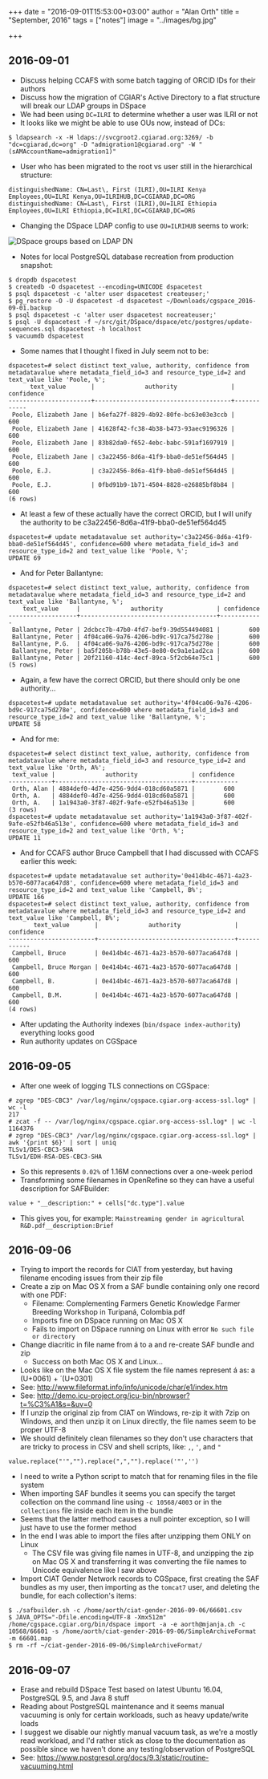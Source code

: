 +++
date = "2016-09-01T15:53:00+03:00"
author = "Alan Orth"
title = "September, 2016"
tags = ["notes"]
image = "../images/bg.jpg"

+++
## 2016-09-01

- Discuss helping CCAFS with some batch tagging of ORCID IDs for their authors
- Discuss how the migration of CGIAR's Active Directory to a flat structure will break our LDAP groups in DSpace
- We had been using `DC=ILRI` to determine whether a user was ILRI or not
- It looks like we might be able to use OUs now, instead of DCs:

```
$ ldapsearch -x -H ldaps://svcgroot2.cgiarad.org:3269/ -b "dc=cgiarad,dc=org" -D "admigration1@cgiarad.org" -W "(sAMAccountName=admigration1)"
```

- User who has been migrated to the root vs user still in the hierarchical structure:

```
distinguishedName: CN=Last\, First (ILRI),OU=ILRI Kenya Employees,OU=ILRI Kenya,OU=ILRIHUB,DC=CGIARAD,DC=ORG
distinguishedName: CN=Last\, First (ILRI),OU=ILRI Ethiopia Employees,OU=ILRI Ethiopia,DC=ILRI,DC=CGIARAD,DC=ORG
```

- Changing the DSpace LDAP config to use `OU=ILRIHUB` seems to work:

![DSpace groups based on LDAP DN](../images/2016/09/ilri-ldap-users.png)

- Notes for local PostgreSQL database recreation from production snapshot:

```
$ dropdb dspacetest
$ createdb -O dspacetest --encoding=UNICODE dspacetest
$ psql dspacetest -c 'alter user dspacetest createuser;'
$ pg_restore -O -U dspacetest -d dspacetest ~/Downloads/cgspace_2016-09-01.backup
$ psql dspacetest -c 'alter user dspacetest nocreateuser;'
$ psql -U dspacetest -f ~/src/git/DSpace/dspace/etc/postgres/update-sequences.sql dspacetest -h localhost
$ vacuumdb dspacetest
```

- Some names that I thought I fixed in July seem not to be:

```
dspacetest=# select distinct text_value, authority, confidence from metadatavalue where metadata_field_id=3 and resource_type_id=2 and text_value like 'Poole, %';
      text_value       |              authority               | confidence
-----------------------+--------------------------------------+------------
 Poole, Elizabeth Jane | b6efa27f-8829-4b92-80fe-bc63e03e3ccb |        600
 Poole, Elizabeth Jane | 41628f42-fc38-4b38-b473-93aec9196326 |        600
 Poole, Elizabeth Jane | 83b82da0-f652-4ebc-babc-591af1697919 |        600
 Poole, Elizabeth Jane | c3a22456-8d6a-41f9-bba0-de51ef564d45 |        600
 Poole, E.J.           | c3a22456-8d6a-41f9-bba0-de51ef564d45 |        600
 Poole, E.J.           | 0fbd91b9-1b71-4504-8828-e26885bf8b84 |        600
(6 rows)
```

- At least a few of these actually have the correct ORCID, but I will unify the authority to be c3a22456-8d6a-41f9-bba0-de51ef564d45

```
dspacetest=# update metadatavalue set authority='c3a22456-8d6a-41f9-bba0-de51ef564d45', confidence=600 where metadata_field_id=3 and resource_type_id=2 and text_value like 'Poole, %';
UPDATE 69
```
- And for Peter Ballantyne:

```
dspacetest=# select distinct text_value, authority, confidence from metadatavalue where metadata_field_id=3 and resource_type_id=2 and text_value like 'Ballantyne, %';
    text_value     |              authority               | confidence
-------------------+--------------------------------------+------------
 Ballantyne, Peter | 2dcbcc7b-47b0-4fd7-bef9-39d554494081 |        600
 Ballantyne, Peter | 4f04ca06-9a76-4206-bd9c-917ca75d278e |        600
 Ballantyne, P.G.  | 4f04ca06-9a76-4206-bd9c-917ca75d278e |        600
 Ballantyne, Peter | ba5f205b-b78b-43e5-8e80-0c9a1e1ad2ca |        600
 Ballantyne, Peter | 20f21160-414c-4ecf-89ca-5f2cb64e75c1 |        600
(5 rows)
```

- Again, a few have the correct ORCID, but there should only be one authority...

```
dspacetest=# update metadatavalue set authority='4f04ca06-9a76-4206-bd9c-917ca75d278e', confidence=600 where metadata_field_id=3 and resource_type_id=2 and text_value like 'Ballantyne, %';
UPDATE 58
```

- And for me:

```
dspacetest=# select distinct text_value, authority, confidence from metadatavalue where metadata_field_id=3 and resource_type_id=2 and text_value like 'Orth, A%';
 text_value |              authority               | confidence
------------+--------------------------------------+------------
 Orth, Alan | 4884def0-4d7e-4256-9dd4-018cd60a5871 |        600
 Orth, A.   | 4884def0-4d7e-4256-9dd4-018cd60a5871 |        600
 Orth, A.   | 1a1943a0-3f87-402f-9afe-e52fb46a513e |        600
(3 rows)
dspacetest=# update metadatavalue set authority='1a1943a0-3f87-402f-9afe-e52fb46a513e', confidence=600 where metadata_field_id=3 and resource_type_id=2 and text_value like 'Orth, %';
UPDATE 11
```

- And for CCAFS author Bruce Campbell that I had discussed with CCAFS earlier this week:

```
dspacetest=# update metadatavalue set authority='0e414b4c-4671-4a23-b570-6077aca647d8', confidence=600 where metadata_field_id=3 and resource_type_id=2 and text_value like 'Campbell, B%';
UPDATE 166
dspacetest=# select distinct text_value, authority, confidence from metadatavalue where metadata_field_id=3 and resource_type_id=2 and text_value like 'Campbell, B%';
       text_value       |              authority               | confidence
------------------------+--------------------------------------+------------
 Campbell, Bruce        | 0e414b4c-4671-4a23-b570-6077aca647d8 |        600
 Campbell, Bruce Morgan | 0e414b4c-4671-4a23-b570-6077aca647d8 |        600
 Campbell, B.           | 0e414b4c-4671-4a23-b570-6077aca647d8 |        600
 Campbell, B.M.         | 0e414b4c-4671-4a23-b570-6077aca647d8 |        600
(4 rows)
```

- After updating the Authority indexes (`bin/dspace index-authority`) everything looks good
- Run authority updates on CGSpace

## 2016-09-05

- After one week of logging TLS connections on CGSpace:

```
# zgrep "DES-CBC3" /var/log/nginx/cgspace.cgiar.org-access-ssl.log* | wc -l
217
# zcat -f -- /var/log/nginx/cgspace.cgiar.org-access-ssl.log* | wc -l
1164376
# zgrep "DES-CBC3" /var/log/nginx/cgspace.cgiar.org-access-ssl.log* | awk '{print $6}' | sort | uniq
TLSv1/DES-CBC3-SHA
TLSv1/EDH-RSA-DES-CBC3-SHA
```
- So this represents `0.02%` of 1.16M connections over a one-week period
- Transforming some filenames in OpenRefine so they can have a useful description for SAFBuilder:

```
value + "__description:" + cells["dc.type"].value
```

- This gives you, for example: `Mainstreaming gender in agricultural R&D.pdf__description:Brief`

## 2016-09-06

- Trying to import the records for CIAT from yesterday, but having filename encoding issues from their zip file
- Create a zip on Mac OS X from a SAF bundle containing only one record with one PDF:
  - Filename: Complementing Farmers Genetic Knowledge Farmer Breeding Workshop in Turipaná, Colombia.pdf
  - Imports fine on DSpace running on Mac OS X
  - Fails to import on DSpace running on Linux with error `No such file or directory`
- Change diacritic in file name from á to a and re-create SAF bundle and zip
  - Success on both Mac OS X and Linux...
- Looks like on the Mac OS X file system the file names represent á as: a (U+0061) +  ́ (U+0301)
- See: http://www.fileformat.info/info/unicode/char/e1/index.htm
- See: http://demo.icu-project.org/icu-bin/nbrowser?t=%C3%A1&s=&uv=0
- If I unzip the original zip from CIAT on Windows, re-zip it with 7zip on Windows, and then unzip it on Linux directly, the file names seem to be proper UTF-8
- We should definitely clean filenames so they don't use characters that are tricky to process in CSV and shell scripts, like: `,`, `'`, and `"`

```
value.replace("'","").replace(",","").replace('"','')
```

- I need to write a Python script to match that for renaming files in the file system
- When importing SAF bundles it seems you can specify the target collection on the command line using `-c 10568/4003` or in the `collections` file inside each item in the bundle
- Seems that the latter method causes a null pointer exception, so I will just have to use the former method
- In the end I was able to import the files after unzipping them ONLY on Linux
  - The CSV file was giving file names in UTF-8, and unzipping the zip on Mac OS X and transferring it was converting the file names to Unicode equivalence like I saw above
- Import CIAT Gender Network records to CGSpace, first creating the SAF bundles as my user, then importing as the `tomcat7` user, and deleting the bundle, for each collection's items:

```
$ ./safbuilder.sh -c /home/aorth/ciat-gender-2016-09-06/66601.csv
$ JAVA_OPTS="-Dfile.encoding=UTF-8 -Xmx512m" /home/cgspace.cgiar.org/bin/dspace import -a -e aorth@mjanja.ch -c 10568/66601 -s /home/aorth/ciat-gender-2016-09-06/SimpleArchiveFormat -m 66601.map
$ rm -rf ~/ciat-gender-2016-09-06/SimpleArchiveFormat/
```

## 2016-09-07

- Erase and rebuild DSpace Test based on latest Ubuntu 16.04, PostgreSQL 9.5, and Java 8 stuff
- Reading about PostgreSQL maintenance and it seems manual vacuuming is only for certain workloads, such as heavy update/write loads
- I suggest we disable our nightly manual vacuum task, as we're a mostly read workload, and I'd rather stick as close to the documentation as possible since we haven't done any testing/observation of PostgreSQL
- See: https://www.postgresql.org/docs/9.3/static/routine-vacuuming.html
